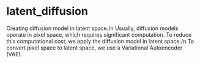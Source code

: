 # latent_diffusion
Creating diffusion model in latent space./n
Usually, diffusion models operate in pixel space, which requires significant computation. To reduce this computational cost, we apply the diffusion model in latent space./n
To convert pixel space to latent space, we use a Variational Autoencoder (VAE).
